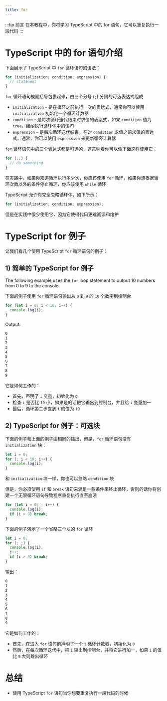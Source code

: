 ```yaml
---
title: for
---
```


:::tip 前言
在本教程中，你将学习 TypeScript 中的 for 语句，它可以重复执行一段代码
:::

# TypeScript 中的 for 语句介绍

下面展示了 TypeScript 中 `for` 循环语句的语法：

```TypeScript
for (initialization; condition; expression) {
  // statement
}
```

`for` 循环语句被圆括号包裹起来，由三个分号 (`;`) 分隔的可选表达式组成

- `initialization` - 是在循环之前执行一次的表达式，通常你可以使用 `initialization` 初始化一个循环计数器
- `condition` – 是每次循环迭代结束时求值的表达式，如果 `condition` 值为 `true`，继续执行循环体中的语句
- `expression` – 是每次循环迭代结束，在对 `condition` 求值之前求值的表达式，通常，你可以使用 `expression` 来更新循环计算器

`for` 循环语句中的三个表达式都是可选的，这意味着你可以像下面这样使用它：

```TypeScript
for (;;) {
  // do something
}
```

在实践中，如果你知道循环执行多少次，你应该使用 `for` 循环，如果你想根据循环次数以外的条件停止循环，你应该使用 `while` 循环

TypeScript 允许你完全忽略循环体，如下所示：

```TypeScript
for (initialization; condition; expression);
```

但是在实践中很少使用它，因为它使得代码更难阅读和维护

# TypeScript for 例子

让我们看几个使用 TypeScript `for` 循环语句的例子：

## 1) 简单的 TypeScript for 例子

The following example uses the `for` loop statement to output 10 numbers from 0 to 9 to the console:

下面的例子使用 `for` 循环语句输出从 `0` 到 `9` 的 `10` 个数字到控制台

```TypeScript
for (let i = 0; i < 10; i++) {
  console.log(i);
}
```

Output:

```sh
0
1
2
3
4
5
6
7
8
9
```

它是如何工作的：

- 首先，声明了 `i` 变量，初始化为 `0`
- 检查 `i` 是否比 `10` 小，如果是的话把它输出到控制台，并且给 `i` 变量加一
- 最后，循环第二步直到 `i` 的值为 `10`

## 2) TypeScript for 例子：可选块

下面的例子和上面的例子由相同的输出，但是，`for` 循环语句没有 `initialization` 块：

```TypeScript
let i = 0;
for (; i < 10; i++) {
  console.log(i);
}
```

和 `initialization` 块一样，你也可以忽略 `condition` 块

但是，你必须使用 `if` 和 `break` 语句来满足一些条件来终止循环，否则的话你将创建一个无限循环语句导致程序重复执行直至崩溃

```TypeScript
for (let i = 0; ; i++) {
  console.log(i);
  if (i > 9) break;
}
```

下面的例子演示了一个省略三个块的 `for` 循环

```TypeScript
let i = 0;
for (; ;) {
  console.log(i);
  i++;
  if (i > 9) break;
}
```

输出：

```sh
0
1
2
3
4
5
6
7
8
9
```

它是如何工作的：

- 首先，在进入 `for` 语句前声明了一个 `i` 循环计数器，初始化为 `0`
- 然后，在每次循环迭代中，把 `i` 输出到控制台，并将它进行加一，如果 `i` 的值比 `9` 大则跳出循环

# 总结

- 使用 TypeScript `for` 语句当你想要重复执行一段代码的时候
